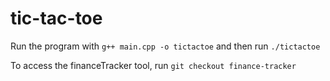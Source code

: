 # tic-tac-toe

Run the program with `g++ main.cpp -o tictactoe` and then run `./tictactoe`

To access the financeTracker tool, run `git checkout finance-tracker`